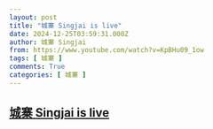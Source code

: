 ```yaml
---
layout: post
title: "城寨 Singjai is live"
date: 2024-12-25T03:59:31.000Z
author: 城寨 Singjai
from: https://www.youtube.com/watch?v=KpBHu09_1ow
tags: [ 城寨 ]
comments: True
categories: [ 城寨 ]
---
```

<!--1735099171000-->
[城寨 Singjai is live](https://www.youtube.com/watch?v=KpBHu09_1ow)
------

<div>

</div>
